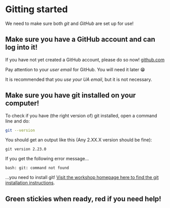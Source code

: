 # Gitting started
We need to make sure both *git* and *GitHub* are set up for use!

## Make sure you have a GitHub account and can log into it!
If you have not yet created a GitHub account, please do so now! [github.com](https://github.com)

Pay attention to your *user email* for GitHub. You will need it later :grin:

It is recommended that you *use your UA email*, but it is not necessary.

## Make sure you have git installed on your computer!
To check if you have (the right version of) git installed, open a command line and do:

```bash
git --version
```

You should get an output like this (Any 2.XX.X version should be fine):

```text
git version 2.23.0
```

If you get the following error message...

```text
bash: git: command not found
```

...you need to install git! [Visit the workshop homepage here to find the git installation instructions](https://ua-carpentries-workshops.github.io/2019-10-26-Tucson/).

## Green stickies when ready, red if you need help!
